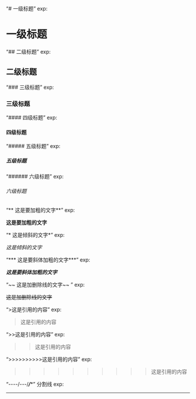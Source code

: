 “# 一级标题”  exp:

# 一级标题

“##  二级标题” exp:

##  二级标题

“### 三级标题”   exp:

### 三级标题

“####  四级标题”  exp:

####  四级标题

“##### 五级标题”  exp:

##### 五级标题

“######  六级标题”  exp:

######  六级标题

“** 这是要加粗的文字**”  exp:

**这是要加粗的文字**

“* 这是倾斜的文字*”   exp:

*这是倾斜的文字*

“*** 这是要斜体加粗的文字***”  exp:

***这是要斜体加粗的文字***

“~~ 这是加删除线的文字~~ ” exp:

~~这是加删除线的文字~~

“>这是引用的内容”  exp:
 
 >这是引用的内容

“>>这是引用的内容” exp:

>>这是引用的内容

“>>>>>>>>>>这是引用的内容”   exp:

>>>>>>>>>>这是引用的内容

“----/---/***/****” 分割线 exp:

----


